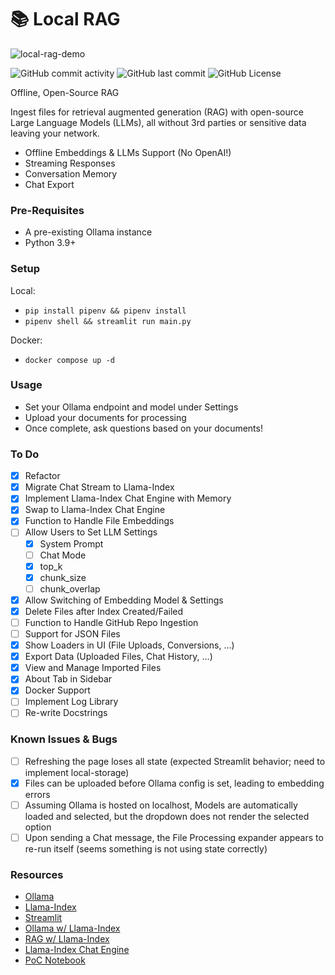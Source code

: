# 📚 Local RAG

![local-rag-demo](demo.gif)

![GitHub commit activity](https://img.shields.io/github/commit-activity/t/jonfairbanks/local-rag)
![GitHub last commit](https://img.shields.io/github/last-commit/jonfairbanks/local-rag)
![GitHub License](https://img.shields.io/github/license/jonfairbanks/local-rag)

Offline, Open-Source RAG

Ingest files for retrieval augmented generation (RAG) with open-source Large Language Models (LLMs), all without 3rd parties or sensitive data leaving your network.

- Offline Embeddings & LLMs Support (No OpenAI!)
- Streaming Responses
- Conversation Memory
- Chat Export

### Pre-Requisites

- A pre-existing Ollama instance
- Python 3.9+

### Setup

Local:
- `pip install pipenv && pipenv install`
- `pipenv shell && streamlit run main.py`

Docker:
- `docker compose up -d`

### Usage

- Set your Ollama endpoint and model under Settings
- Upload your documents for processing
- Once complete, ask questions based on your documents!

### To Do
- [x] Refactor
- [x] Migrate Chat Stream to Llama-Index
- [x] Implement Llama-Index Chat Engine with Memory
- [x] Swap to Llama-Index Chat Engine
- [x] Function to Handle File Embeddings
- [ ] Allow Users to Set LLM Settings
    - [x] System Prompt
    - [ ] Chat Mode
    - [x] top_k
    - [x] chunk_size
    - [ ] chunk_overlap
- [x] Allow Switching of Embedding Model & Settings
- [x] Delete Files after Index Created/Failed
- [ ] Function to Handle GitHub Repo Ingestion
- [ ] Support for JSON Files
- [x] Show Loaders in UI (File Uploads, Conversions, ...)
- [x] Export Data (Uploaded Files, Chat History, ...)
- [x] View and Manage Imported Files
- [x] About Tab in Sidebar
- [x] Docker Support
- [ ] Implement Log Library
- [ ] Re-write Docstrings

### Known Issues & Bugs
- [ ] Refreshing the page loses all state (expected Streamlit behavior; need to implement local-storage)
- [x] Files can be uploaded before Ollama config is set, leading to embedding errors
- [ ] Assuming Ollama is hosted on localhost, Models are automatically loaded and selected, but the dropdown does not render the selected option
- [ ] Upon sending a Chat message, the File Processing expander appears to re-run itself (seems something is not using state correctly)

### Resources
- [Ollama](https://ollama.com/)
- [Llama-Index](https://docs.llamaindex.ai/en/stable/index.html)
- [Streamlit](https://docs.streamlit.io/library/api-reference)
- [Ollama w/ Llama-Index](https://docs.llamaindex.ai/en/stable/examples/llm/ollama.html)
- [RAG w/ Llama-Index](https://blog.streamlit.io/build-a-chatbot-with-custom-data-sources-powered-by-llamaindex/)
- [Llama-Index Chat Engine](https://docs.llamaindex.ai/en/stable/examples/chat_engine/chat_engine_context.html)
- [PoC Notebook](https://github.com/fairbanksio/notebooks/blob/main/llm/local/github-rag-prep.ipynb)
